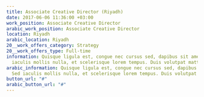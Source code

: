 ```yaml
---
title: Associate Creative Director (Riyadh)
date: 2017-06-06 11:36:00 +03:00
work_position: Associate Creative Director
arabic_work_position: Associate Creative Director
location: Riyadh
arabic_location: Riyadh
20__work_offers_category: Strategy
20__work_offers_type: Full-time
information: Quisque ligula est, congue nec cursus sed, dapibus sit amet massa. Sed
  iaculis mollis nulla, et scelerisque lorem tempus. Duis volutpat mattis dui.
arabic_information: Quisque ligula est, congue nec cursus sed, dapibus sit amet massa.
  Sed iaculis mollis nulla, et scelerisque lorem tempus. Duis volutpat mattis dui.
button_url: "#"
arabic_button_url: "#"
---
```


